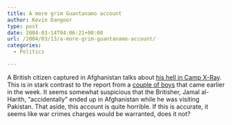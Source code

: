 ```yaml
---
title: A more grim Guantanamo account
author: Kevin Dangoor
type: post
date: 2004-03-14T04:06:21+00:00
url: /2004/03/13/a-more-grim-guantanamo-account/
categories:
  - Politics

---
```

A British citizen captured in Afghanistan talks about [his hell in Camp X-Ray][1]. This is in stark contrast to the report from a [couple of boys][2] that came earlier in the week. It seems somewhat suspicious that the Britisher, Jamal al-Harith, &#8220;accidentally&#8221; ended up in Afghanistan while he was visiting Pakistan. That aside, this account is quite horrible. If this is accurate, it seems like war crimes charges would be warranted, does it not?

 [1]: http://www.mirror.co.uk/news/allnews/content_objectid=14042696_method=full_siteid=50143_headline=-MY-HELL-IN-CAMP-X-RAY-name_page.html "Mirror.co.uk - MY HELL IN CAMP X-RAY"
 [2]: http://www.blueskyonmars.com/archives/2004/03/08/interesting_account_of_the_guantanamo_prison.html